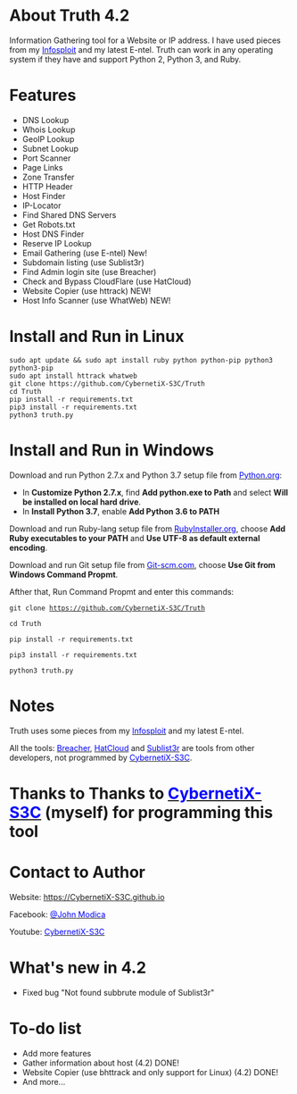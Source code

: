 # About Truth 4.2
Information Gathering tool for a Website or IP address. I have used pieces from my <a href="Snapcraft.io/infosploit" target="_blank"><span style="color: blue">Infosploit</span></a> and my latest E-ntel.
Truth can work in any operating system if they have and support Python 2, Python 3, and Ruby.

# Features
 * DNS Lookup 
 * Whois Lookup
 * GeoIP Lookup
 * Subnet Lookup
 * Port Scanner
 * Page Links
 * Zone Transfer
 * HTTP Header
 * Host Finder
 * IP-Locator
 * Find Shared DNS Servers
 * Get Robots.txt
 * Host DNS Finder
 * Reserve IP Lookup
 * Email Gathering (use E-ntel) New!
 * Subdomain listing (use Sublist3r)
 * Find Admin login site (use Breacher)
 * Check and Bypass CloudFlare (use HatCloud)
 * Website Copier (use httrack) NEW!
 * Host Info Scanner (use WhatWeb) NEW!
 
 # Install and Run in Linux
    sudo apt update && sudo apt install ruby python python-pip python3 python3-pip
    sudo apt install httrack whatweb
    git clone https://github.com/CybernetiX-S3C/Truth
    cd Truth
    pip install -r requirements.txt
    pip3 install -r requirements.txt
    python3 truth.py
    
# Install and Run in Windows
Download and run Python 2.7.x and Python 3.7 setup file from <a href="https://python.org" target="_blank"><span style="color: blue">Python.org</span></a>:

 * In <strong>Customize Python 2.7.x</strong>, find <strong>Add python.exe to Path</strong> and select <strong>Will be installed on local hard drive</strong>.
 * In <strong>Install Python 3.7</strong>, enable <strong>Add Python 3.6 to PATH</strong>

Download and run Ruby-lang setup file from <a href="https://rubyinstaller.org" target="_blank"><span style="color: blue">RubyInstaller.org</span></a>, choose <strong>Add Ruby executables to your PATH</strong> and <strong>Use UTF-8 as default external encoding</strong>.

Download and run Git setup file from <a href="https://Git-scm.com" target="_blank"><span style="color: blue">Git-scm.com</span></a>, choose <strong>Use Git from Windows Command Propmt</strong>.

Afther that, Run Command Propmt and enter this commands:

<code>git clone https://github.com/CybernetiX-S3C/Truth</code>

<code>cd Truth</code>

<code>pip install -r requirements.txt</code>

<code>pip3 install -r requirements.txt</code>

<code>python3 truth.py</code>

# Notes
Truth uses some pieces from my <a href="http://snapcraft.io/infosploit" target="_blank"><span style="color: blue">Infosploit</span></a> and my latest E-ntel.

All the tools: <a href="http://bit.ly/2ohlBa5" target="_blank"><span style="color: blue">Breacher</span></a>, <a href="http://bit.ly/2KAJC9m" target="_blank"><span style="color: blue">HatCloud</span></a> and <a href="http://bit.ly/2LCZ18X" target="_blank"><span style="color: blue">Sublist3r</span></a> are tools from other developers, not programmed by <a href="https://cybernetix-s3c.github.io/" target="_blank"><span style="color: blue">CybernetiX-S3C</span></a>.



# Thanks to Thanks to <a href="https://CybernetiX-S3C.github.io" target="_blank"><span style="color: blue">CybernetiX-S3C</span></a> (myself) for programming this tool

# Contact to Author
Website: <a href="https://CybernetiX-S3C.github.io" target="_blank"><span style="color: blue">https://CybernetiX-S3C.github.io</span></a>

Facebook: <a href="https://facebook.com/Cyber.S3C.Professional/" target="_blank"><span style="color: blue">@John Modica</span></a>

Youtube: <a href="https://youtube.com/c/cybernetixs3c" target="_blank"><span style="color: blue">CybernetiX-S3C</span></a>

# What's new in 4.2
 
 * Fixed bug "Not found subbrute module of Sublist3r"
 
# To-do list
 * Add more features
 * Gather information about host (4.2) DONE!
 * Website Copier (use bhttrack and only support for Linux) (4.2) DONE!
 * And more...
